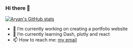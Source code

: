 ### Hi there  👋
[![Aryan's GitHub stats](https://github-readme-stats.vercel.app/api?username=Aryan7Mohan)](https://github.com/anuraghazra/github-readme-stats)
<!--
**Aryan7Mohan/Aryan7Mohan** is a ✨ _special_ ✨ repository because its `README.md` (this file) appears on your GitHub profile.

Here are some ideas to get you started:
-->
- 🔭 I’m currently working on creating a portfolio website
- 🌱 I’m currently learning Dash, plotly and react
- 📫 How to reach me: [my email](mailto:aryan.mohan7@gmail.com?subject=[GitHub]%20Source%20Han%20Sans)

